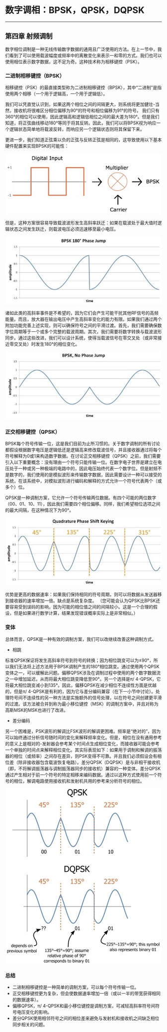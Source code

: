 # 数字调相：BPSK，QPSK，DQPSK

------

## 第四章 射频调制

数字相位调制是一种无线传输数字数据的通用且广泛使用的方法。在上一节中，我们看到了可以使用载波幅度或频率中的离散变化来表示一和零的方式。我们也可以使用相位表示数字数据，这不足为奇。这种技术称为相移键控（PSK）。

### 二进制相移键控（BPSK）

相移键控（PSK）的最直接类型称为二进制相移键控（BPSK），其中“二进制”是指使用两个相移（一个用于逻辑高，一个用于逻辑低）。

我们可以凭直觉认识到，如果这两个相位之间的间隔更大，则系统将更加健壮-当然，接收机将很难区分相位偏移为90°的符号和相位偏移为91°的符号。 我们只有360°的相位可以使用，因此逻辑高和逻辑低相位之间的最大差为180°。但是我们知道，将正弦曲线移动180°等同于将其反转。因此，我们可以将BPSK视为响应一个逻辑状态简单地将载波反转，而响应另一个逻辑状态则将其保留下来。

更进一步，我们知道正弦乘以负的正弦与反转正弦是相同的，这导致使用以下基本硬件配置来实现BPSK的可能性：

![mod_5](imgs/RFT_ch4_pg6_1.jpg)

但是，这种方案很容易导致载波波形发生高斜率跃迁：如果在载波处于最大值时逻辑状态之间发生跃迁，则载波电压必须迅速移至最小电压。

![mod_5](imgs/RFT_ch4_pg6_2.jpg)

诸如此类的高斜率事件是不希望的，因为它们会产生可能干扰其他RF信号的高频能量。而且，放大器在输出电压中产生高斜率变化的能力有限。如果我们通过两个附加功能完善上述实现，则可以确保符号之间的平滑过渡。首先，我们需要确保数字位周期等于一个或多个完整的载波周期。其次，我们需要将数字转换与载波波形同步。通过这些改进，我们可以设计系统，使得当载波信号在零交叉处（或非常接近零交叉处）时发生180°的相位变化。

![mod_5](imgs/RFT_ch4_pg6_3.jpg)

### 正交相移键控（QPSK）

BPSK每个符号传输一位，这是我们目前为止所习惯的。关于数字调制的所有讨论都假设根据数字电压是逻辑低还是逻辑高来修改载波信号，并且接收器通过将每个符号解释为0或1来构造数字数据。在讨论正交相移键控（QPSK）之前，我们需要引入以下重要概念：没有理由一个符号只能传输一位。在数字电子世界是建立在电压处于一种或另一种极端的电路中的，因此电压始终代表一个数字位。但是射频不是数字的，我们使用的是模拟波形来传输数字数据，因此需要设计一种可以接受的系统，在该系统中，对模拟波形进行编码和解释的方式允许一个符号代表两个（或多个）位。

QPSK是一种调制方案，它允许一个符号传输两位数据。有四个可能的两位数字（00、01、10、11），因此我们需要四个相位偏移。同样，我们希望相位选项之间的最大间隔，在这种情况下为90°。

![mod_5](imgs/RFT_ch4_pg6_4.jpg)

优势是更高的数据速率：如果我们保持相同的符号周期，则可以将数据从发送器移到接收器的速率增加一倍。缺点是系统复杂度。 （您可能会认为QPSK比BPSK还要容易受到误码的影响，因为可能的相位值之间的间隔较小。这是一个合理的假设，但是如果进行数学计算，结果发现错误概率实际上是非常相似。）

### 变体

总体而言，QPSK是一种有效的调制方案，我们可以改继续改善这种调制方式。

* 相跳

标准QPSK保证将发生高斜率符号到符号的转换；因为相位跳变可以为±90°，所以我们无法将上述方法用于BPSK调制产生的180°相位跳变。通过使用两个QPSK变体之一，可以缓解此问题。偏移QPSK涉及在调制过程中使用的两个数字数据流之一中增加延迟，从而将最大相位跳变降低至90°。另一个选择是π/ 4-QPSK，它将最大相位跳变减小到135°。因此，偏移QPSK在减少相位不连续性方面是优越的，但是π/ 4-QPSK是有利的，因为它与差分编码兼容（在下一小节中讨论）。处理符号间不连续性的另一种方法是实施额外的信号处理，以在符号之间创建更平滑的过渡。该方法被合并到称为最小移位键控（MSK）的调制方案中，并且对称为高斯MSK的MSK也进行了改进。

* 差分编码

另一个困难是，PSK波形的解调比FSK波形的解调更困难。频率是“绝对的”，因为可以始终通过分析信号随时间的变化来解释频率变化。但是，相位在没有通用参考的意义上是相对的-发射器会参考某个时间点生成相位变化，而接收器可能会参考一个单独的时间点来解释相位变化。其实际表现如下：如果用于调制和解调的振荡器的相位（或频率）之间存在差异，则PSK变得不可靠。并且我们必须假设会有相位差（除非接收器包含载波恢复电路）。差分QPSK（DQPSK）是与非相干接收机（即，不将解调振荡器与调制振荡器同步的接收机）兼容的一种变体。差分QPSK通过产生相对于前一个符号的特定相移来编码数据。通过以这种方式使用前一个符号的相位，解调电路使用接收机和发射机共用的参考来分析符号的相位。

![mod_5](imgs/RFT_ch4_pg6_5.jpg)

### 总结

* 二进制相移键控是一种简单的调制方案，可以每个符号传输一位。
* 正交相移键控更为复杂，但会使数据速率增加一倍（或以一半的带宽获得相同的数据速率）。
* 偏移QPSK，π/ 4-QPSK和最小移位键控是调制方案，可减轻高斜率符号间符号电压变化的影响。
* 差分QPSK使用相邻符号之间的相位差来避免与发射机和接收机之间缺乏相位同步相关的问题。